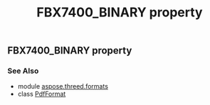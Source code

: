 ﻿---
title: FBX7400_BINARY property
second_title: Aspose.3D for Python via .NET API References
description: 
type: docs
weight: 230
url: /python-net/aspose.threed.formats/pdfformat/fbx7400_binary/
is_root: false
---

## FBX7400_BINARY property


### See Also
* module [aspose.threed.formats](../../)
* class [PdfFormat](/3d/python-net/aspose.threed.formats/pdfformat)
